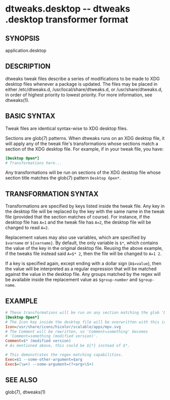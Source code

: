 # dtweaks.desktop -- dtweaks .desktop transformer format

## SYNOPSIS

application.desktop

## DESCRIPTION

dtweaks tweak files describe a series of modifications to be made to XDG desktop files
whenever a package is updated. The files may be placed in either /etc/dtweaks.d,
/usr/local/share/dtweaks.d, or /usr/share/dtweaks.d, in order of highest priority
to lowest priority. For more information, see dtweaks(1).

## BASIC SYNTAX

Tweak files are identical syntax-wise to XDG desktop files.

Sections are glob(7) patterns. When dtweaks runs on an XDG desktop file, it will
apply any of the tweak file's transformations whose sections match a section of the
XDG desktop file. For example, if in your tweak file, you have:

```ini
[Desktop Open*]
# Transformations here...
```

Any transformations will be run on sections of the XDG desktop file whose section title
matches the glob(7) pattern `Desktop Open*`.

## TRANSFORMATION SYNTAX

Transformations are specified by keys listed inside the tweak file. Any key in the
desktop file will be replaced by the key with the same name in the tweak file
(provided that the section matches of course). For instance, if the desktop file has
`A=1` and the tweak file has `A=2`, the desktop file will be changed to read `A=2`.

Replacement values may also use variables, which are specified by `$varname` or
`${varname}`. By default, the only variable is `$*`, which contains the value of the
key in the original desktop file. Reusing the above example, if the tweaks file instead
said `A=$* 2`, then the file will be changed to `A=1 2`.

If a key is specified again, except ending with a dollar sign (`A$=value`), then the
value will be interpreted as a regular expression that will be matched against the
value in the desktop file. Any groups matched by the regex will be available inside the
replacement value as `$group-number` and `$group-name`.

## EXAMPLE

```ini
# These transformations will be run on any section matching the glob 'Desktop Open*'.
[Desktop Open*]
# The Icon key inside the desktop file will be overwritten with this icon.
Icon=/usr/share/icons/hicolor/scalable/apps/mpv.svg
# The Comment will be rewritten, so 'Comment=something' becomes
# 'Comment=something (modified version)'.
Comment=$* (modified version)
# As mentioned above, this could be ${*} instead of $*.

# This demonstrates the regex matching capabilities.
Exec=$1 --some-other-argument=$arg
Exec$=(\w+) --some-argument=(?<arg>\S+)
```

## SEE ALSO

glob(7), dtweaks(1)
